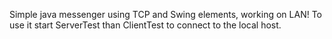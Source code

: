 Simple java messenger using TCP and Swing elements, working on LAN! 
To use it start ServerTest than ClientTest to connect to the local host.
